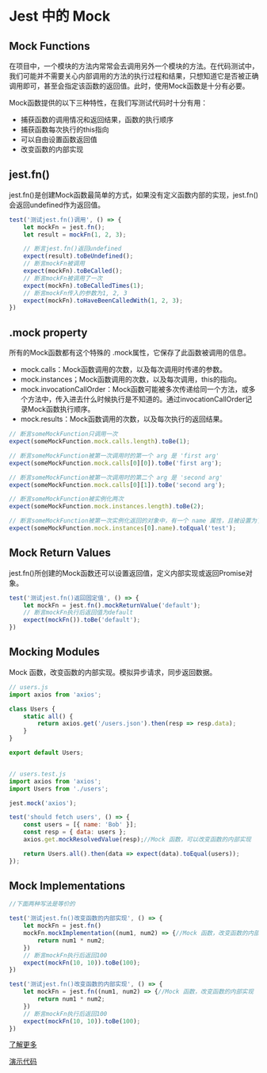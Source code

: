 # Jest 中的 Mock

## Mock Functions

在项目中，一个模块的方法内常常会去调用另外一个模块的方法。在代码测试中，我们可能并不需要关心内部调用的方法的执行过程和结果，只想知道它是否被正确调用即可，甚至会指定该函数的返回值。此时，使用Mock函数是十分有必要。

Mock函数提供的以下三种特性，在我们写测试代码时十分有用：

- 捕获函数的调用情况和返回结果，函数的执行顺序
- 捕获函数每次执行的this指向
- 可以自由设置函数返回值
- 改变函数的内部实现

## jest.fn()

jest.fn()是创建Mock函数最简单的方式，如果没有定义函数内部的实现，jest.fn()会返回undefined作为返回值。

```javascript
test('测试jest.fn()调用', () => {
    let mockFn = jest.fn();
    let result = mockFn(1, 2, 3);

    // 断言jest.fn()返回undefined
    expect(result).toBeUndefined();
    // 断言mockFn被调用
    expect(mockFn).toBeCalled();
    // 断言mockFn被调用了一次
    expect(mockFn).toBeCalledTimes(1);
    // 断言mockFn传入的参数为1, 2, 3
    expect(mockFn).toHaveBeenCalledWith(1, 2, 3);
})
```

## .mock property

所有的Mock函数都有这个特殊的 .mock属性，它保存了此函数被调用的信息。

- mock.calls：Mock函数调用的次数，以及每次调用时传递的参数。
- mock.instances；Mock函数调用的次数，以及每次调用，this的指向。
- mock.invocationCallOrder：Mock函数可能被多次传递给同一个方法，或多个方法中，传入进去什么时候执行是不知道的。通过invocationCallOrder记录Mock函数执行顺序。
- mock.results：Mock函数调用的次数，以及每次执行的返回结果。


```javascript
// 断言someMockFunction只调用一次
expect(someMockFunction.mock.calls.length).toBe(1);

// 断言someMockFunction被第一次调用时的第一个 arg 是 'first arg'
expect(someMockFunction.mock.calls[0][0]).toBe('first arg');

// 断言someMockFunction被第一次调用时的第二个 arg 是 'second arg'
expect(someMockFunction.mock.calls[0][1]).toBe('second arg');

// 断言someMockFunction被实例化两次
expect(someMockFunction.mock.instances.length).toBe(2);

// 断言someMockFunction被第一次实例化返回的对象中，有一个 name 属性，且被设置为了 'test’ 
expect(someMockFunction.mock.instances[0].name).toEqual('test');
```

## Mock Return Values

jest.fn()所创建的Mock函数还可以设置返回值，定义内部实现或返回Promise对象。

```javascript
test('测试jest.fn()返回固定值', () => {
    let mockFn = jest.fn().mockReturnValue('default');
    // 断言mockFn执行后返回值为default
    expect(mockFn()).toBe('default');
})
```

## Mocking Modules

Mock 函数，改变函数的内部实现。模拟异步请求，同步返回数据。

```javascript
// users.js
import axios from 'axios';

class Users {
    static all() {
        return axios.get('/users.json').then(resp => resp.data);
    }
}

export default Users;


// users.test.js
import axios from 'axios';
import Users from './users';

jest.mock('axios');

test('should fetch users', () => {
    const users = [{ name: 'Bob' }];
    const resp = { data: users };
    axios.get.mockResolvedValue(resp);//Mock 函数，可以改变函数的内部实现  模拟异步请求，同步返回数据

    return Users.all().then(data => expect(data).toEqual(users));
});
```

## Mock Implementations

```javascript
//下面两种写法是等价的

test('测试jest.fn()改变函数的内部实现', () => {
    let mockFn = jest.fn()
    mockFn.mockImplementation((num1, num2) => {//Mock 函数，改变函数的内部实现
        return num1 * num2;
    })
    // 断言mockFn执行后返回100
    expect(mockFn(10, 10)).toBe(100);
})

test('测试jest.fn()改变函数的内部实现', () => {
    let mockFn = jest.fn((num1, num2) => {//Mock 函数，改变函数的内部实现
        return num1 * num2;
    })
    // 断言mockFn执行后返回100
    expect(mockFn(10, 10)).toBe(100);
})
```

[了解更多](https://jestjs.io/docs/en/mock-functions)

[演示代码](../source_code/08)